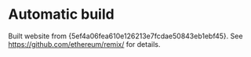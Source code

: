 # Automatic build
Built website from {5ef4a06fea610e126213e7fcdae50843eb1ebf45}. See https://github.com/ethereum/remix/ for details.
